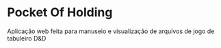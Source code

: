 # Pocket Of Holding 
Aplicação web feita para manuseio e visualização de arquivos de jogo de tabuleiro D&D
